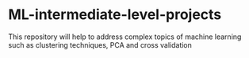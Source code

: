 # ML-intermediate-level-projects
This repository will help to address complex topics of machine learning such as clustering techniques, PCA and cross validation 

